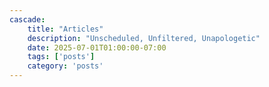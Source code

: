 ```yaml
---
cascade:
    title: "Articles"
    description: "Unscheduled, Unfiltered, Unapologetic"
    date: 2025-07-01T01:00:00-07:00
    tags: ['posts']
    category: 'posts'
---
```

